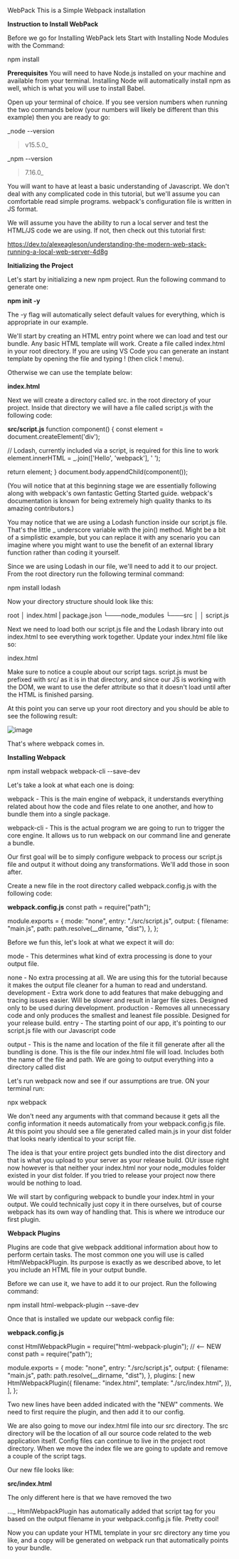  WebPack
 This is a Simple Webpack installation

 **Instruction to Install WebPack**

 Before we go for Installing WebPack lets Start with Installing Node Modules with the Command:

 npm install

 **Prerequisites**
 You will need to have Node.js installed on your machine and available from your terminal. Installing Node will automatically install npm as well, which is what you will use to install Babel.

Open up your terminal of choice. If you see version numbers when running the two commands below (your numbers will likely be different than this example) then you are ready to go:

_node --version
> v15.5.0_

_npm --version
> 7.16.0_
> 
You will want to have at least a basic understanding of Javascript. We don't deal with any complicated code in this tutorial, but we'll assume you can comfortable read simple programs. webpack's configuration file is written in JS format.

We will assume you have the ability to run a local server and test the HTML/JS code we are using. If not, then check out this tutorial first:

https://dev.to/alexeagleson/understanding-the-modern-web-stack-running-a-local-web-server-4d8g

**Initializing the Project**

Let's start by initializing a new npm project. Run the following command to generate one:

**npm init -y**

The -y flag will automatically select default values for everything, which is appropriate in our example.

We'll start by creating an HTML entry point where we can load and test our bundle. Any basic HTML template will work. Create a file called index.html in your root directory. If you are using VS Code you can generate an instant template by opening the file and typing ! (then click ! menu).

Otherwise we can use the template below:

**index.html**

<!DOCTYPE html>
<html lang="en">
  <head>
    <meta charset="UTF-8" />
    <meta http-equiv="X-UA-Compatible" content="IE=edge" />
    <meta name="viewport" content="width=device-width, initial-scale=1.0" />
    <title>Document</title>
  </head>
  <body></body>
</html>

Next we will create a directory called src. in the root directory of your project. Inside that directory we will have a file called script.js with the following code:

**src/script.js**
function component() {
  const element = document.createElement('div');

  // Lodash, currently included via a script, is required for this line to work
  element.innerHTML = _.join(['Hello', 'webpack'], ' ');

  return element;
}
document.body.appendChild(component());

(You will notice that at this beginning stage we are essentially following along with webpack's own fantastic Getting Started guide. webpack's documentation is known for being extremely high quality thanks to its amazing contributors.)

You may notice that we are using a Lodash function inside our script.js file. That's the little _ underscore variable with the join() method. Might be a bit of a simplistic example, but you can replace it with any scenario you can imagine where you might want to use the benefit of an external library function rather than coding it yourself.

Since we are using Lodash in our file, we'll need to add it to our project. From the root directory run the following terminal command:

npm install lodash

Now your directory structure should look like this:

root
│   index.html
|   package.json
└───node_modules
└───src
│   │   script.js

Next we need to load both our script.js file and the Lodash library into out index.html to see everything work together. Update your index.html file like so:

index.html

<!DOCTYPE html>
<html lang="en">
  <head>
    <meta charset="UTF-8" />
    <meta http-equiv="X-UA-Compatible" content="IE=edge" />
    <meta name="viewport" content="width=device-width, initial-scale=1.0" />
    <title>Webpack Example</title>
    <script src="node_modules/lodash/lodash.min.js"></script>
    <script src="src/script.js" defer></script>
  </head>
  <body></body>
</html>

Make sure to notice a couple about our script tags. script.js must be prefixed with src/ as it is in that directory, and since our JS is working with the DOM, we want to use the defer attribute so that it doesn't load until after the HTML is finished parsing.

At this point you can serve up your root directory and you should be able to see the following result:

![image](https://github.com/Jananijana2712/WebPack/assets/144465746/ecb1674a-ab2e-41b8-bbb7-c47a68f2c8fc)

That's where webpack comes in.

**Installing Webpack**

npm install webpack webpack-cli --save-dev

Let's take a look at what each one is doing:

webpack - This is the main engine of webpack, it understands everything related about how the code and files relate to one another, and how to bundle them into a single package.

webpack-cli - This is the actual program we are going to run to trigger the core engine. It allows us to run webpack on our command line and generate a bundle.

Our first goal will be to simply configure webpack to process our script.js file and output it without doing any transformations. We'll add those in soon after.

Create a new file in the root directory called webpack.config.js with the following code:

**webpack.config.js**
const path = require("path");

module.exports = {
  mode: "none",
  entry: "./src/script.js",
  output: {
    filename: "main.js",
    path: path.resolve(__dirname, "dist"),
  },
};

Before we fun this, let's look at what we expect it will do:

mode - This determines what kind of extra processing is done to your output file.

none - No extra processing at all. We are using this for the tutorial because it makes the output file cleaner for a human to read and understand.
development - Extra work done to add features that make debugging and tracing issues easier. Will be slower and result in larger file sizes. Designed only to be used during development.
production - Removes all unnecessary code and only produces the smallest and leanest file possible. Designed for your release build.
entry - The starting point of our app, it's pointing to our script.js file with our Javascript code

output - This is the name and location of the file it fill generate after all the bundling is done. This is the file our index.html file will load. Includes both the name of the file and path. We are going to output everything into a directory called dist

Let's run webpack now and see if our assumptions are true. ON your terminal run:

npx webpack

We don't need any arguments with that command because it gets all the config information it needs automatically from your webpack.config.js file. At this point you should see a file generated called main.js in your dist folder that looks nearly identical to your script file.

The idea is that your entire project gets bundled into the dist directory and that is what you upload to your server as your release build. OUr issue right now however is that neither your index.html nor your node_modules folder existed in your dist folder. If you tried to release your project now there would be nothing to load.

We will start by configuring webpack to bundle your index.html in your output. We could technically just copy it in there ourselves, but of course webpack has its own way of handling that. This is where we introduce our first plugin.

**Webpack Plugins**

Plugins are code that give webpack additional information about how to perform certain tasks. The most common one you will use is called HtmlWebpackPlugin. Its purpose is exactly as we described above, to let you include an HTML file in your output bundle.

Before we can use it, we have to add it to our project. Run the following command:

npm install html-webpack-plugin --save-dev

Once that is installed we update our webpack config file:

**webpack.config.js**

const HtmlWebpackPlugin = require("html-webpack-plugin"); // <-- NEW
const path = require("path");

module.exports = {
  mode: "none",
  entry: "./src/script.js",
  output: {
    filename: "main.js",
    path: path.resolve(__dirname, "dist"),
  },
  plugins: [
    new HtmlWebpackPlugin({
      filename: "index.html",
      template: "./src/index.html",
    }),
  ],
};

Two new lines have been added indicated with the "NEW" comments. We need to first require the plugin, and then add it to our config.

We are also going to move our index.html file into our src directory. The src directory will be the location of all our source code related to the web application itself. Config files can continue to live in the project root directory. When we move the index file we are going to update and remove a couple of the script tags.

Our new file looks like:

**src/index.html**

<!DOCTYPE html>
<html lang="en">
  <head>
    <meta charset="UTF-8" />
    <meta http-equiv="X-UA-Compatible" content="IE=edge" />
    <meta name="viewport" content="width=device-width, initial-scale=1.0" />
    <title>Webpack Example</title>
  </head>
  <body></body>
</html>

The only different here is that we have removed the two <script> tags with our script.js and the Lodash library. We'll see why in a moment. Before we run let's confirm the shape of our project directory:

root
|   package.json
|   webpack.config.js
└───node_modules
└───src
│   │   script.js
|   |   index.html
└───dist
|   |   main.js

Now let's run our npx webpack command again and take a look at the output.

Inside your dist directory thanks to our new plugin you should see an index.html file. It will look the same as your template with one exception.


For References :

https://dev.to/alexeagleson/understanding-the-modern-web-stack-webpack-part-1-2mn1
_...
<script defer src="main.js"></script>
..._
HtmlWebpackPlugin has automatically added that script tag for you based on the output filename in your webpack.config.js file. Pretty cool!

Now you can update your HTML template in your src directory any time you like, and a copy will be generated on webpack run that automatically points to your bundle.

